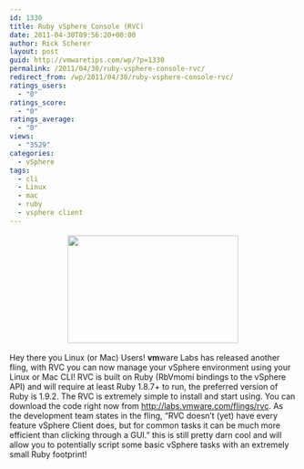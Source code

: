 ```yaml
---
id: 1330
title: Ruby vSphere Console (RVC)
date: 2011-04-30T09:56:20+00:00
author: Rick Scherer
layout: post
guid: http://vmwaretips.com/wp/?p=1330
permalink: /2011/04/30/ruby-vsphere-console-rvc/
redirect_from: /wp/2011/04/30/ruby-vsphere-console-rvc/
ratings_users:
  - "0"
ratings_score:
  - "0"
ratings_average:
  - "0"
views:
  - "3529"
categories:
  - vSphere
tags:
  - cli
  - Linux
  - mac
  - ruby
  - vsphere client
---
```

<p style="text-align: center;">
  <a rel="attachment wp-att-1331" href="http://vmwaretips.com/wp/wp-content/uploads/2011/04/rvc.png"><img class="size-medium wp-image-1331 aligncenter" style="margin-top: 3px; margin-bottom: 3px;" title="rvc" src="http://vmwaretips.com/wp/wp-content/uploads/2011/04/rvc-300x189.png" alt="" width="300" height="189" srcset="http://vmwaretips.com/wp/wp-content/uploads/2011/04/rvc-300x189.png 300w, http://vmwaretips.com/wp/wp-content/uploads/2011/04/rvc.png 761w" sizes="(max-width: 300px) 100vw, 300px" /></a>
</p>

<p style="text-align: left;">
  Hey there you Linux (or Mac) Users! <strong>vm</strong>ware Labs has released another fling, with RVC you can now manage your vSphere environment using your Linux or Mac CLI! RVC is built on Ruby (RbVmomi bindings to the vSphere API) and will require at least Ruby 1.8.7+ to run, the preferred version of Ruby is 1.9.2. The RVC is extremely simple to install and start using. You can download the code right now from <a href="http://labs.vmware.com/flings/rvc" target="_blank">http://labs.vmware.com/flings/rvc</a>. As the development team states in the fling, &#8220;RVC doesn&#8217;t (yet) have every feature vSphere Client does, but for common tasks it can be much more efficient than clicking through a GUI.&#8221; this is still pretty darn cool and will allow you to potentially script some basic vSphere tasks with an extremely small Ruby footprint!
</p>